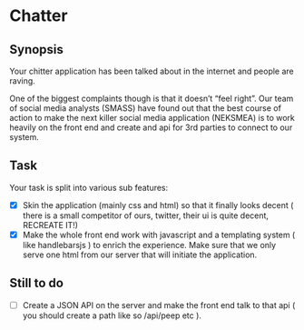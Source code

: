 Chatter
==============

## Synopsis

Your chitter application has been talked about in the internet and people
are raving.

One of the biggest complaints though is that it doesn’t “feel right”. Our
team of social media analysts (SMASS) have found out that the best
course of action to make the next killer social media application
(NEKSMEA) is to work heavily on the front end and create and api for 3rd
parties to connect to our system.

## Task

Your task is split into various sub features:

- [x] Skin the application (mainly css and html) so that it finally looks decent ( there is a small competitor of ours, twitter, their ui is quite decent, RECREATE IT!)
- [x] Make the whole front end work with javascript and a templating system ( like handlebarsjs ) to enrich the experience. Make sure that we only serve one html from our server that will initiate the application.

## Still to do

- [ ] Create a JSON API on the server and make the front end talk to that api ( you should create a path like so /api/peep etc ).
